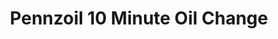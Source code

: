 ---
title: "Pennzoil 10 Minute Oil Change"
url: /oak-creek/pennzoil-10-minute-oil-change/
shop: Autowerkstatt
---
